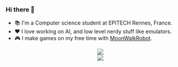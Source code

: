 ### Hi there 👋
- 📚 I'm a Computer science student at EPITECH Rennes, France.
- ❤️ I love working on AI, and low level nerdy stuff like emulators.
- 🎮 I make games on my free time with [MoonWalkRobot](https://github.com/MoonWalkRobot).

<p align="center">
  <img src="https://github-readme-stats.vercel.app/api?username=Nellousan&theme=cobalt"><br>
  <img src="https://github-readme-stats.vercel.app/api/top-langs?username=Nellousan&theme=cobalt&layout=compact&hide=css,scss,javascript,html&exclude_repo=SchoolProjects">
</p>
